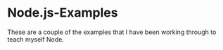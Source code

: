 # Node.js-Examples

These are a couple of the examples that I have been working through to teach myself Node.
